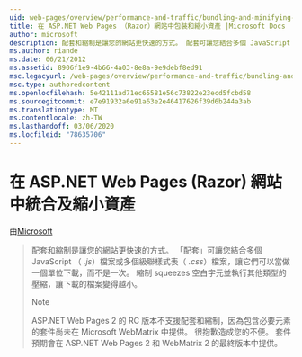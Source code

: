 ```yaml
---
uid: web-pages/overview/performance-and-traffic/bundling-and-minifying-assets-in-an-aspnet-web-pages-razor-site
title: 在 ASP.NET Web Pages （Razor）網站中包裝和縮小資產 |Microsoft Docs
author: microsoft
description: 配套和縮制是讓您的網站更快速的方式。 配套可讓您結合多個 JavaScript （.js）檔案或多個級聯樣式表（。
ms.author: riande
ms.date: 06/21/2012
ms.assetid: 8906f1e9-4b66-4a03-8e8a-9e9debf8ed91
msc.legacyurl: /web-pages/overview/performance-and-traffic/bundling-and-minifying-assets-in-an-aspnet-web-pages-razor-site
msc.type: authoredcontent
ms.openlocfilehash: 5e42111ad71ec65581e56c73822e23ecd5fcbd58
ms.sourcegitcommit: e7e91932a6e91a63e2e46417626f39d6b244a3ab
ms.translationtype: MT
ms.contentlocale: zh-TW
ms.lasthandoff: 03/06/2020
ms.locfileid: "78635706"
---
```

# <a name="bundling-and-minifying-assets-in-an-aspnet-web-pages-razor-site"></a>在 ASP.NET Web Pages (Razor) 網站中統合及縮小資產

由[Microsoft](https://github.com/microsoft)

> 配套和縮制是讓您的網站更快速的方式。 「配套」可讓您結合多個 JavaScript （ *.js*）檔案或多個級聯樣式表（ *.css*）檔案，讓它們可以當做一個單位下載，而不是一次。 縮制 squeezes 空白字元並執行其他類型的壓縮，讓下載的檔案變得越小。
> 
> > [!NOTE]
> > ASP.NET Web Pages 2 的 RC 版本不支援配套和縮制，因為包含必要元素的套件尚未在 Microsoft WebMatrix 中提供。 很抱歉造成您的不便。 套件預期會在 ASP.NET Web Pages 2 和 WebMatrix 2 的最終版本中提供。
